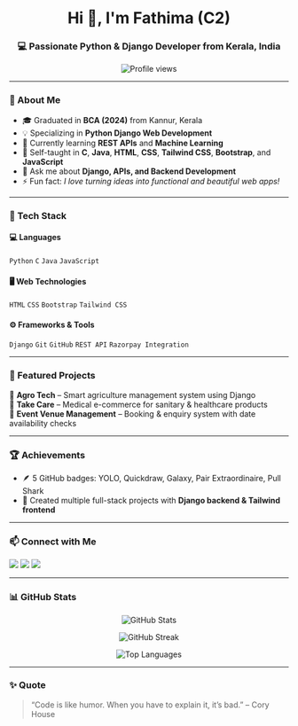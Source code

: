 <h1 align="center">Hi 👋, I'm Fathima (C2)</h1>
<h3 align="center">💻 Passionate Python & Django Developer from Kerala, India</h3>

<p align="center">
  <img src="https://komarev.com/ghpvc/?username=FathimaMP&label=Profile%20views&color=blueviolet&style=flat" alt="Profile views" />
</p>

---

### 🚀 About Me
- 🎓 Graduated in **BCA (2024)** from Kannur, Kerala  
- 💡 Specializing in **Python Django Web Development**  
- 🌱 Currently learning **REST APIs** and **Machine Learning**  
- 🧠 Self-taught in **C**, **Java**, **HTML**, **CSS**, **Tailwind CSS**, **Bootstrap**, and **JavaScript**  
- 💬 Ask me about **Django, APIs, and Backend Development**  
- ⚡ Fun fact: *I love turning ideas into functional and beautiful web apps!*  

---

### 🧰 Tech Stack
#### 💻 Languages
`Python` `C` `Java` `JavaScript`

#### 🖥️ Web Technologies
`HTML` `CSS` `Bootstrap` `Tailwind CSS`

#### ⚙️ Frameworks & Tools
`Django` `Git` `GitHub` `REST API` `Razorpay Integration`

---

### 📂 Featured Projects
🔹 **Agro Tech** – Smart agriculture management system using Django  
🔹 **Take Care** – Medical e-commerce for sanitary & healthcare products  
🔹 **Event Venue Management** – Booking & enquiry system with date availability checks  

--- 

### 🏆 Achievements
- 🪶 5 GitHub badges: YOLO, Quickdraw, Galaxy, Pair Extraordinaire, Pull Shark  
- 💼 Created multiple full-stack projects with **Django backend & Tailwind frontend**

---

### 📫 Connect with Me
<p align="left">
  <a href="mailto:fathimamp000@gmail.com" target="_blank"><img src="https://img.shields.io/badge/Gmail-D14836?style=for-the-badge&logo=gmail&logoColor=white"></a>
  <a href="https://github.com/FathimaMP" target="_blank"><img src="https://img.shields.io/badge/GitHub-000?style=for-the-badge&logo=github&logoColor=white"></a>
  <a href="https://www.linkedin.com/in/fathimamp" target="_blank"><img src="https://img.shields.io/badge/LinkedIn-0077B5?style=for-the-badge&logo=linkedin&logoColor=white"></a>
</p>

---

### 📊 GitHub Stats
<p align="center">
  <img src="https://github-readme-stats.vercel.app/api?username=FathimaMP&show_icons=true&theme=radical" alt="GitHub Stats" />
</p>

<p align="center">
  <img src="https://github-readme-streak-stats.herokuapp.com/?user=FathimaMP&theme=radical" alt="GitHub Streak" />
</p>

<p align="center">
  <img src="https://github-readme-stats.vercel.app/api/top-langs/?username=FathimaMP&layout=compact&theme=radical" alt="Top Languages" />
</p>

---

### ✨ Quote
> “Code is like humor. When you have to explain it, it’s bad.” – Cory House
